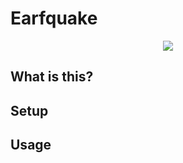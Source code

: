# Earfquake



<p align="center">
    <img src="https://user-images.githubusercontent.com/7833164/57976180-0f51da80-79a8-11e9-9ade-692c7aa07499.gif"></img>
</p>



## What is this?


## Setup

## Usage
